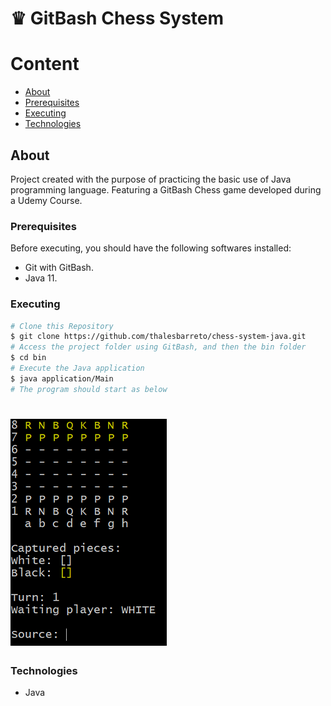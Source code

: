 # ♛ GitBash Chess System

Content
=================
   * [About](#About)
   * [Prerequisites](#Prerequisites)
   * [Executing](#Executing)
   * [Technologies](#Technologies)

## About
Project created with the purpose of practicing the basic use of Java programming language. Featuring a GitBash Chess game developed during a Udemy Course. 

### Prerequisites
Before executing, you should have the following softwares installed:
- Git with GitBash.
- Java 11.

### Executing
```bash
# Clone this Repository
$ git clone https://github.com/thalesbarreto/chess-system-java.git
# Access the project folder using GitBash, and then the bin folder
$ cd bin
# Execute the Java application
$ java application/Main
# The program should start as below
```
<h1 align="left">
  <img alt="chess-system-java" title="#ChessSystem" src="./assets/chess-system.png" />
</h1>

### Technologies
- Java